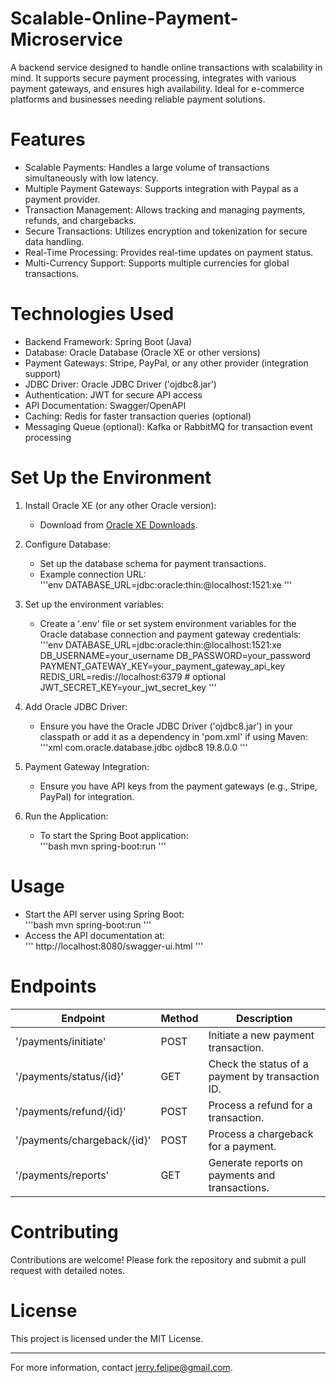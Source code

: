 # Scalable-Online-Payment-Microservice
A backend service designed to handle online transactions with scalability in mind. It supports secure payment processing, integrates with various payment gateways, and ensures high availability. Ideal for e-commerce platforms and businesses needing reliable payment solutions.

# Features  
- Scalable Payments: Handles a large volume of transactions simultaneously with low latency.  
- Multiple Payment Gateways: Supports integration with Paypal as a payment provider.  
- Transaction Management: Allows tracking and managing payments, refunds, and chargebacks.  
- Secure Transactions: Utilizes encryption and tokenization for secure data handling.  
- Real-Time Processing: Provides real-time updates on payment status.  
- Multi-Currency Support: Supports multiple currencies for global transactions.  

# Technologies Used  
- Backend Framework: Spring Boot (Java)  
- Database: Oracle Database (Oracle XE or other versions)  
- Payment Gateways: Stripe, PayPal, or any other provider (integration support)  
- JDBC Driver: Oracle JDBC Driver ('ojdbc8.jar')  
- Authentication: JWT for secure API access  
- API Documentation: Swagger/OpenAPI  
- Caching: Redis for faster transaction queries (optional)  
- Messaging Queue (optional): Kafka or RabbitMQ for transaction event processing  

# Set Up the Environment  
1. Install Oracle XE (or any other Oracle version):  
   - Download from [Oracle XE Downloads](https://www.oracle.com/database/technologies/xe-downloads.html).

2. Configure Database:  
   - Set up the database schema for payment transactions.  
   - Example connection URL:  
     '''env
     DATABASE_URL=jdbc:oracle:thin:@localhost:1521:xe
     '''

3. Set up the environment variables:  
   - Create a '.env' file or set system environment variables for the Oracle database connection and payment gateway credentials:  
     '''env
     DATABASE_URL=jdbc:oracle:thin:@localhost:1521:xe
     DB_USERNAME=your_username
     DB_PASSWORD=your_password
     PAYMENT_GATEWAY_KEY=your_payment_gateway_api_key
     REDIS_URL=redis://localhost:6379  # optional
     JWT_SECRET_KEY=your_jwt_secret_key
     '''

4. Add Oracle JDBC Driver:  
   - Ensure you have the Oracle JDBC Driver ('ojdbc8.jar') in your classpath or add it as a dependency in 'pom.xml' if using Maven:  
     '''xml
     <dependency>
         <groupId>com.oracle.database.jdbc</groupId>
         <artifactId>ojdbc8</artifactId>
         <version>19.8.0.0</version>
     </dependency>
     '''

5. Payment Gateway Integration:  
   - Ensure you have API keys from the payment gateways (e.g., Stripe, PayPal) for integration.

6. Run the Application:  
   - To start the Spring Boot application:  
     '''bash
     mvn spring-boot:run
     '''

# Usage  
- Start the API server using Spring Boot:  
  '''bash
  mvn spring-boot:run
  '''  
- Access the API documentation at:  
  '''
  http://localhost:8080/swagger-ui.html
  '''

# Endpoints  
| Endpoint                     | Method | Description                                    |  
|------------------------------|--------|------------------------------------------------|  
| '/payments/initiate'          | POST   | Initiate a new payment transaction.            |  
| '/payments/status/{id}'       | GET    | Check the status of a payment by transaction ID.|  
| '/payments/refund/{id}'       | POST   | Process a refund for a transaction.            |  
| '/payments/chargeback/{id}'   | POST   | Process a chargeback for a payment.            |  
| '/payments/reports'           | GET    | Generate reports on payments and transactions. |  

# Contributing  
Contributions are welcome! Please fork the repository and submit a pull request with detailed notes.

# License  
This project is licensed under the MIT License.

---  
For more information, contact jerry.felipe@gmail.com.
